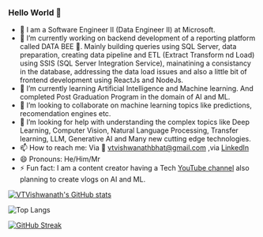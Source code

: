 ### Hello World 👋

- 🚗 I am a Software Engineer II (Data Engineer II) at Microsoft.
- 🔭 I’m currently working on backend development of a reporting platform called DATA BEE 🐝. Mainly building queries using SQL Server, data preparation, creating data pipeline and ETL (Extract Transform nd Load) using SSIS (SQL Server Integration Service), mainatining a consistancy in the database, addressing the data load issues and also a little bit of frontend development using ReactJs and NodeJs.
- 🌱 I’m currently learning Artificial Intelligence and Machine learning. And completed Post Graduation Program in the domain of AI and ML.
- 👯 I’m looking to collaborate on machine learning topics like predictions, recomendation engines etc. 
- 🤔 I’m looking for help with understanding the complex topics like Deep Learning, Computer Vision, Natural Language Processing, Transfer learning, LLM, Generative AI and Many new cutting edge technologies.
- 📫 How to reach me: Via 📧 vtvishwanathbhat@gmail.com ,via [LinkedIn](https://www.linkedin.com/in/vtvishwanath/)
- 😄 Pronouns: He/Him/Mr
- ⚡ Fun fact: I am a content creator having a Tech [YouTube channel](https://www.youtube.com/techievish) also planning to create vlogs on AI and ML.


<!--
**VTVISHWANATH/VTVISHWANATH** is a ✨ _special_ ✨ repository because its `README.md` (this file) appears on your GitHub profile.

Here are some ideas to get you started:

- 🔭 I’m currently working on ...
- 🌱 I’m currently learning ...
- 👯 I’m looking to collaborate on ...
- 🤔 I’m looking for help with ...
- 💬 Ask me about ...
- 📫 How to reach me: ...
- 😄 Pronouns: ...
- ⚡ Fun fact: ...
-->


[![VTVishwanath's GitHub stats](https://github-readme-stats.vercel.app/api?username=VTVishwanath&?count_private=true&theme=catppuccin-latte&show_icons=true&include_all_commits=yes)](https://github.com/anuraghazra/github-readme-stats) 

![Top Langs](https://github-readme-stats.vercel.app/api/top-langs/?user=VTVishwanath&theme=catppuccin-latte)

[![GitHub Streak](https://github-readme-streak-stats.herokuapp.com?user=VTVishwanath&theme=vue&border_radius=10&date_format=j%20M%5B%20Y%5D&card_width=500)](https://git.io/streak-stats)
